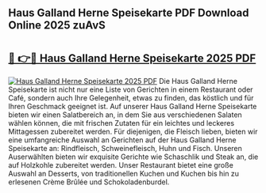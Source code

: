 ## Haus Galland Herne Speisekarte PDF Download Online 2025 zuAvS

# <h2><a href="http://gc7pmmy.nevu.top/?p=Haus+Galland+Herne+Speisekarte">🔗 👉🔴 Haus Galland Herne Speisekarte 2025 PDF</a></h2>

[![Haus Galland Herne Speisekarte 2025 PDF](https://i.imgur.com/dBaPXMq.png)](http://gc7pmmy.nevu.top/?p=Haus+Galland+Herne+Speisekarte)
Die Haus Galland Herne Speisekarte ist nicht nur eine Liste von Gerichten in einem Restaurant oder Café, sondern auch Ihre Gelegenheit, etwas zu finden, das köstlich und für Ihren Geschmack geeignet ist. Auf unserer Haus Galland Herne Speisekarte bieten wir einen Salatbereich an, in dem Sie aus verschiedenen Salaten wählen können, die mit frischen Zutaten für ein leichtes und leckeres Mittagessen zubereitet werden. Für diejenigen, die Fleisch lieben, bieten wir eine umfangreiche Auswahl an Gerichten auf der Haus Galland Herne Speisekarte an: Rindfleisch, Schweinefleisch, Huhn und Fisch. Unseren Auserwählten bieten wir exquisite Gerichte wie Schaschlik und Steak an, die auf Holzkohle zubereitet werden. Unser Restaurant bietet eine große Auswahl an Desserts, von traditionellen Kuchen und Kuchen bis hin zu erlesenen Crème Brûlée und Schokoladenburdel.
